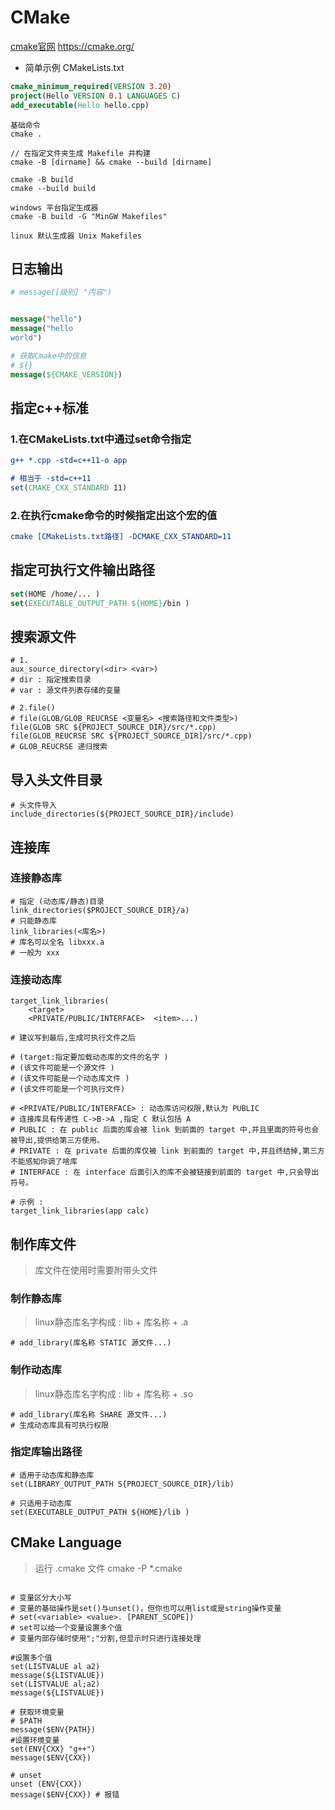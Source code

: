 # CMake

[cmake官网](https://cmake.org/)  https://cmake.org/

- 简单示例 CMakeLists.txt

``` cmake 
cmake_minimum_required(VERSION 3.20)
project(Hello VERSION 0.1 LANGUAGES C)
add_executable(Hello hello.cpp)
```

``` 
基础命令
cmake . 

// 在指定文件夹生成 Makefile 并构建 
cmake -B [dirname] && cmake --build [dirname]

cmake -B build
cmake --build build

windows 平台指定生成器
cmake -B build -G "MinGW Makefiles"

linux 默认生成器 Unix Makefiles

```

## 日志输出

``` cmake
# message([级别] "内容")


message("hello")
message("hello
world")

# 获取Cmake中的信息
# ${}
message(${CMAKE_VERSION})

```

## 指定c++标准

### 1.在CMakeLists.txt中通过set命令指定

``` cmake
g++ *.cpp -std=c++11-o app

# 相当于 -std=c++11 
set(CMAKE_CXX_STANDARD 11)


```

### 2.在执行cmake命令的时候指定出这个宏的值

``` cmake 
cmake [CMakeLists.txt路径] -DCMAKE_CXX_STANDARD=11 

```

## 指定可执行文件输出路径

``` cmake 
set(HOME /home/... )
set(EXECUTABLE_OUTPUT_PATH ${HOME}/bin )

```

## 搜索源文件

```
# 1.
aux_source_directory(<dir> <var>)
# dir : 指定搜索目录
# var : 源文件列表存储的变量

# 2.file() 
# file(GLOB/GLOB_REUCRSE <变量名> <搜索路径和文件类型>)
file(GLOB SRC ${PROJECT_SOURCE_DIR}/src/*.cpp)
file(GLOB_REUCRSE SRC ${PROJECT_SOURCE_DIR]/src/*.cpp)
# GLOB_REUCRSE 递归搜索

```

## 导入头文件目录

``` 
# 头文件导入
include_directories(${PROJECT_SOURCE_DIR}/include)

```

## 连接库

### 连接静态库

```
# 指定 (动态库/静态)目录
link_directories($PROJECT_SOURCE_DIR}/a) 
# 只能静态库
link_libraries(<库名>)
# 库名可以全名 libxxx.a
# 一般为 xxx
```

### 连接动态库

```
target_link_libraries(
    <target> 
    <PRIVATE/PUBLIC/INTERFACE>  <item>...)

# 建议写到最后,生成可执行文件之后

# (target:指定要加载动态库的文件的名字 )
# (该文件可能是一个源文件 )
# (该文件可能是一个动态库文件 )
# (该文件可能是一个可执行文件)

# <PRIVATE/PUBLIC/INTERFACE> : 动态库访问权限,默认为 PUBLIC 
# 连接库具有传递性 C->B->A ,指定 C 默认包括 A
# PUBLIC : 在 public 后面的库会被 link 到前面的 target 中,并且里面的符号也会被导出,提供给第三方使用。
# PRIVATE : 在 private 后面的库仅被 link 到前面的 target 中,并且终结掉,第三方不能感知你调了啥库 
# INTERFACE : 在 interface 后面引入的库不会被链接到前面的 target 中,只会导出符号。

# 示例 : 
target_link_libraries(app calc)
```

## 制作库文件

> 库文件在使用时需要附带头文件

### 制作静态库

> linux静态库名字构成 : lib + 库名称 + .a

```
# add_library(库名称 STATIC 源文件...)
```

### 制作动态库

> linux静态库名字构成 : lib + 库名称 + .so

```
# add_library(库名称 SHARE 源文件...)
# 生成动态库具有可执行权限
```

### 指定库输出路径

```
# 适用于动态库和静态库
set(LIBRARY_OUTPUT_PATH S{PROJECT_SOURCE_DIR}/lib)

# 只适用于动态库
set(EXECUTABLE_OUTPUT_PATH ${HOME}/lib )

```

## CMake Language

> 运行 .cmake 文件 cmake -P *.cmake

``` 

# 变量区分大小写
# 变量的基础操作是set()与unset()，但你也可以用list或是string操作变量
# set(<variable> <value>. [PARENT_SCOPE])
# set可以给一个变量设置多个值 
# 变量内部存储时使用";"分割,但显示时只进行连接处理

#设置多个值 
set(LISTVALUE al a2) 
message(${LISTVALUE}) 
set(LISTVALUE al;a2) 
message(${LISTVALUE})

# 获取环境变量
# $PATH
message($ENV{PATH})
#设置环境变量
set(ENV{CXX} "g++") 
message($ENV{CXX})

# unset 
unset (ENV{CXX}) 
message($ENV{CXX}) # 报错


```




